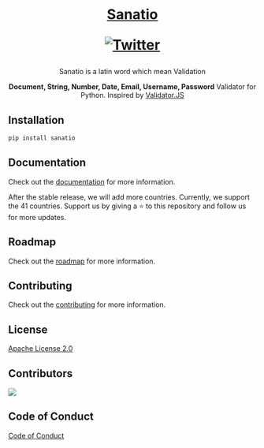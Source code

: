 <h1 align="center"><a href="#">Sanatio <p align="center"><a href="https://twitter.com/py_contributors"><img
src="https://img.shields.io/twitter/follow/py_contributors?style=social"
alt="Twitter" /></a></a></h1>
<p align="center">Sanatio is a latin word which mean Validation</p>

<p align="center"><b>Document, String, Number, Date, Email, Username, Password</b> Validator for Python. Inspired by <a href="https://github.com/validatorjs/validator.js">Validator.JS</a> </p>

## Installation

```bash
pip install sanatio
```

## Documentation

Check out the [documentation](https://pycontributors.readthedocs.io/projects/sanatio/en/latest/) for more information.

After the stable release, we will add more countries.
Currently, we support the 41 countries.
Support us by giving a ⭐️ to this repository and follow us for more updates. 

## Roadmap

Check out the [roadmap](https://github.com/py-contributors/sanatio/ROADMAP.MD) for more information.

## Contributing

Check out the [contributing](/CONTRIBUTING.md) for more information.

## License

[Apache License 2.0](/LICENSE)

## Contributors

<a href="https://github.com/py-contributors/awesomeScripts/graphs/sanatio">
  <img src="https://contrib.rocks/image?repo=py-contributors/sanatio" />
</a>


## Code of Conduct

[Code of Conduct](/CODE_OF_CONDUCT.md)
